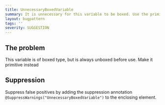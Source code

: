 ```yaml
---
title: UnnecessaryBoxedVariable
summary: It is unnecessary for this variable to be boxed. Use the primitive instead.
layout: bugpattern
tags: ''
severity: SUGGESTION
---
```


<!--
*** AUTO-GENERATED, DO NOT MODIFY ***
To make changes, edit the @BugPattern annotation or the explanation in docs/bugpattern.
-->

## The problem
This variable is of boxed type, but is always unboxed before use. Make it primitive instead

## Suppression
Suppress false positives by adding the suppression annotation `@SuppressWarnings("UnnecessaryBoxedVariable")` to the enclosing element.
